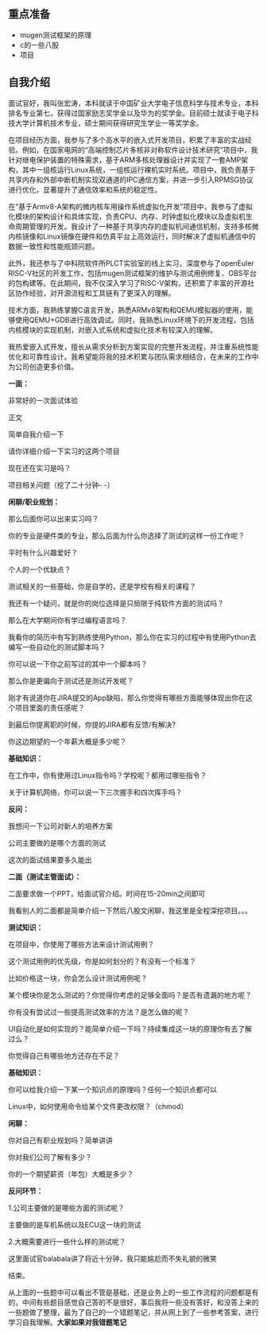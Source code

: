 ## 重点准备
- mugen测试框架的原理
- c的一些八股
- 项目
  
## 自我介绍

面试官好，我叫张宏涛，本科就读于中国矿业大学电子信息科学与技术专业，本科排名专业第七，获得过国家励志奖学金以及华为的奖学金。目前硕士就读于电子科技大学计算机技术专业，硕士期间获得研究生学业一等奖学金。


在项目经历方面，我参与了多个高水平的嵌入式开发项目，积累了丰富的实战经验。例如，在国家电网的“高端控制芯片多核非对称软件设计技术研究”项目中，我针对继电保护装置的特殊需求，基于ARM多核处理器设计并实现了一套AMP架构，其中一组核运行Linux系统，一组核运行裸机实时系统。项目中，我负责基于共享内存和外部中断机制实现双通道的IPC通信方案，并进一步引入RPMSG协议进行优化，显著提升了通信效率和系统的稳定性。

  

在“基于Armv8-A架构的微内核车用操作系统虚拟化开发”项目中，我参与了虚拟化模块的架构设计和具体实现，负责CPU、内存、时钟虚拟化模块以及虚拟机生命周期管理的开发。我设计了一种基于共享内存的虚拟机间通信机制，支持多核微内核镜像和Linux镜像在硬件和仿真平台上高效运行，同时解决了虚拟机通信中的数据一致性和性能瓶颈问题。

  

此外，我还参与了中科院软件所PLCT实验室的线上实习，深度参与了openEuler RISC-V社区的开发工作，包括mugen测试框架的维护与测试用例修复、OBS平台的包构建等。在此期间，我不仅深入学习了RISC-V架构，还积累了丰富的开源社区协作经验，对开源流程和工具链有了更深入的理解。

  

技术方面，我熟练掌握C语言开发，熟悉ARMv8架构和QEMU模拟器的使用，能够使用QEMU+GDB进行高效调试。同时，我熟悉Linux环境下的开发流程，包括内核模块的实现机制，对嵌入式系统和虚拟化技术有较深入的理解。

  

我热爱嵌入式开发，擅长从需求分析到方案实现的完整开发流程，并注重系统性能优化和可靠性设计。我希望能将我的技术积累与团队需求相结合，在未来的工作中为公司创造更多价值。
  



  



**一面：**

非常好的一次面试体验

正文

简单自我介绍一下

请你详细介绍一下实习的这两个项目

现在还在实习是吗？

项目相关问题（挖了二十分钟- -）

  

**闲聊/职业规划：**

那么后面你可以出来实习吗？

你的专业是硬件类的专业，那么后面为什么你选择了测试的这样一份工作呢？

平时有什么兴趣爱好？

个人的一个优缺点？

测试相关的一些基础，你是自学的，还是学校有相关的课程？

我还有一个疑问，就是你的岗位选择是只局限于纯软件方面的测试吗？  

那么在大学期间你有学过编程语言吗？

我看你的简历中有写到熟练使用Python，那么你在实习的过程中有使用Python去编写一些自动化的测试脚本吗？

你可以说一下你之前写过的其中一个脚本吗？

那么你是更偏向于测试还是测试开发呢？

刚才有说道你在JIRA提交的App缺陷，那么你觉得有哪些方面能够体现出你在这个项目里面的责任感呢？

到最后你提离职的时候，你提的JIRA都有反馈/有解决?

你这边期望的一个年薪大概是多少呢？

  

**基础知识：**

在工作中，你有使用过Linux指令吗？学校呢？都用过哪些指令？

关于计算机网络，你可以说一下三次握手和四次挥手吗？

  

**反问：**

我想问一下公司对新人的培养方案

公司主要做的是哪个方面的测试

这次的面试结果要多久能出

  

  

  

**二面（测试主管面试）：**

  

二面要求做一个PPT，给面试官介绍。时间在15-20min之间即可

我看别人的二面都是简单介绍一下然后八股文闲聊，我这里是全程深挖项目。。。

  

**测试知识：**

在项目中，你使用了哪些方法来设计测试用例？

这个测试用例的优先级，你是如何划分的？有没有一个标准？

比如价格这一块，你会怎么设计测试用例呢？

某个模块你是怎么测试的？你觉得你考虑的足够全面吗？是否有遗漏的地方呢？

你有没有尝试过一些提高测试效率的方法？是怎么做的呢？

UI自动化是如何实现的？能简单介绍一下吗？持续集成这一块的原理你有去了解过么？

你觉得自己有哪些地方还存在不足？

  

**基础知识：**

你可以给我介绍一下某一个知识点的原理吗？任何一个知识点都可以

Linux中，如何使用命令给某个文件更改权限？（chmod）

  

**闲聊：**

你对自己有职业规划吗？简单讲讲

你对我们公司了解有多少？

你的一个期望薪资（年包）大概是多少？

  

**反问环节：**

1.公司主要做的是哪些方面的测试呢？

主要做的是车机系统以及ECU这一块的测试

2.大概需要进行一些什么样的测试呢？

这里面试官balabala讲了将近十分钟，我只能尴尬而不失礼貌的微笑

  

结束。

从上面的一些题中可以看出不管是基础，还是业务上的一些工作流程的问题都是有的，中间有些题目感觉自己答的不是很好，事后我将一些没有答好，和没答上来的一些题做了整理，最为了自己的一个错题笔记，并从网上到了一些参考答案，进行学习自我理解。**大家如果对我错题笔记**